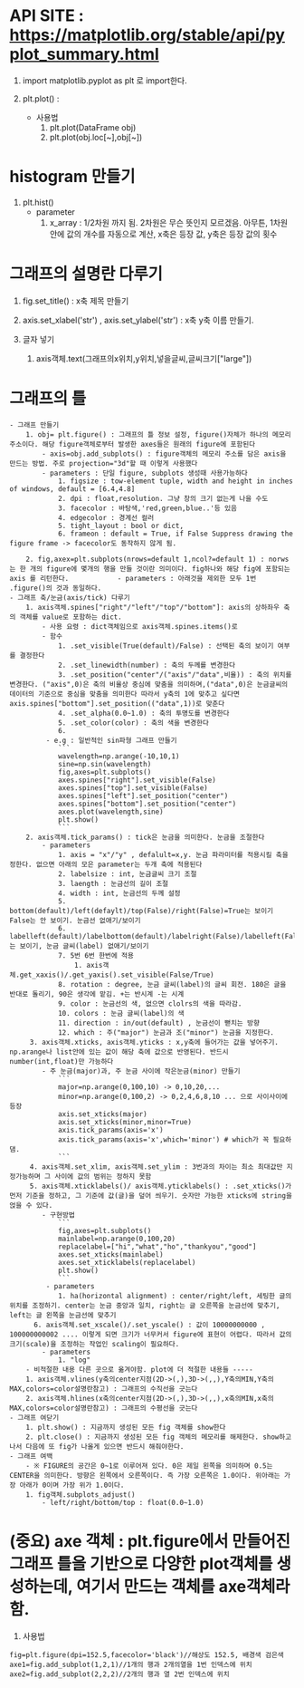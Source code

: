 # API SITE : https://matplotlib.org/stable/api/pyplot_summary.html
1. import matplotlib.pyplot as plt 로 import한다.

2. plt.plot() : 
    - 사용법
        1. plt.plot(DataFrame obj)
        2. plt.plot(obj.loc[~],obj[~])
# histogram 만들기
1. plt.hist()
    - parameter
        1. x_array : 1/2차원 까지 됨. 2차원은 무슨 뜻인지 모르겠음. 아무튼, 1차원 안에 값의 개수를 자동으로 계산, x축은 등장 값, y축은 등장 값의 횟수
# 그래프의 설명란 다루기
1. fig.set_title() : x축 제목 만들기

2. axis.set_xlabel('str') , axis.set_ylabel('str') : x축 y축 이름 만들기.

3. 글자 넣기
    1. axis객체.text(그래프의x위치,y위치,넣을글씨,글씨크기["large"])
# 그래프의 틀
    - 그래프 만들기
        1. obj= plt.figure() : 그래프의 틀 정보 설정, figure()자체가 하나의 메모리 주소이다. 해당 figure객체로부터 발생한 axes들은 원래의 figure에 포함된다
            - axis=obj.add_subplots() : figure객체의 메모리 주소를 담은 axis을 만드는 방법. 주로 projection="3d"할 때 이렇게 사용했다
            - parameters : 단일 figure, subplots 생성때 사용가능하다
                1. figsize : tow-element tuple, width and height in inches of windows, default = [6.4,4.8]
                2. dpi : float,resolution. 그냥 창의 크기 없는게 나을 수도
                3. facecolor : 바탕색,'red,green,blue..'등 있음
                4. edgecolor : 경계선 컬러
                5. tight_layout : bool or dict,
                6. frameon : default = True, if False Suppress drawing the figure frame -> facecolor도 동작하지 않게 됨.

        2. fig,axex=plt.subplots(nrows=default 1,ncol?=default 1) : norws는 한 개의 figure에 몇개의 행을 만들 것이란 의미이다. fig하나와 해당 fig에 포함되는 axis 를 리턴한다.            - parameters : 아래것을 제외한 모두 1번 .figure()의 것과 동일하다.
    - 그래프 축/눈금(axis/tick) 다루기
        1. axis객체.spines["right"/"left"/"top"/"bottom"]: axis의 상하좌우 축의 객체를 value로 포함하는 dict.
            - 사용 요령 : dict객체임으로 axis객체.spines.items()로 
            - 함수
                1. .set_visible(True(default)/False) : 선택된 축의 보이기 여부를 결정한다
                2. .set_linewidth(number) : 축의 두께를 변경한다
                3. .set_position("center"/("axis"/"data",비율)) : 축의 위치를 변경한다. ("axis",0)은 축의 비율상 중심에 맞춤을 의미하며,("data",0)은 눈금글씨의 데이터의 기준으로 중심을 맞춤을 의미한다 따라서 y축의 1에 맞추고 싶다면 axis.spines["bottom"].set_position(("data",1))로 맞춘다
                4. .set_alpha(0.0~1.0) : 축의 투명도를 변경한다
                5. .set_color(color) : 축의 색을 변경한다
                6. 
             - e.g : 일반적인 sin파형 그래프 만들기
                ```
                wavelength=np.arange(-10,10,1)
                sine=np.sin(wavelength)
                fig,axes=plt.subplots()
                axes.spines["right"].set_visible(False)
                axes.spines["top"].set_visible(False)
                axes.spines["left"].set_position("center")
                axes.spines["bottom"].set_position("center")
                axes.plot(wavelength,sine)
                plt.show()
                ```
        2. axis객체.tick_params() : tick은 눈금을 의미한다. 눈금을 조절한다
            - parameters
                1. axis = "x"/"y" , defalult=x,y. 눈금 파라미터를 적용시킬 축을 정한다. 없으면 아래의 모은 parameter는 두개 축에 적용된다
                2. labelsize : int, 눈금글씨 크기 조절
                3. laength : 눈금선의 길이 조절
                4. width : int, 눈금선의 두께 설정
                5. bottom(default)/left(defaylt)/top(False)/right(False)=True는 보이기 False는 안 보이기. 눈금선 없애기/보이기
                6. labelleft(default)/labelbottom(default)/labelright(False)/labelleft(False)=True는 보이기, 눈금 글씨(label) 없애기/보이기
                7. 5번 6번 한번에 적용
                    1. axis객체.get_xaxis()/.get_yaxis().set_visible(False/True)
                8. rotation : degree, 눈금 글씨(label)의 글씨 회전. 180은 글을 반대로 돌리기, 90은 생각에 맡김. +는 반시계 -는 시계
                9. color : 눈금선의 색, 없으면 clolrs의 색을 따라감.
                10. colors : 눈금 글씨(label)의 색
                11. direction : in/out(default) , 눈금선이 뻗치는 방향
                12. which : 주("major") 눈금과 조("minor") 눈금을 지정한다.
         3. axis객체.xticks, axis객체.yticks : x,y축에 들어가는 값을 넣어주기. np.arange나 list안에 있는 값이 해당 축에 값으로 반영된다. 반드시 number(int,float)만 가능하다
            - 주 눈금(major)과, 주 눈금 사이에 작은눈금(minor) 만들기
                ```
                major=np.arange(0,100,10) -> 0,10,20,...
                minor=np.arange(0,100,2) -> 0,2,4,6,8,10 ... 으로 사이사이에 등장
                axis.set_xticks(major)
                axis.set_xticks(minor,minor=True)
                axis.tick_params(axis='x') 
                axis.tick_params(axis='x',which='minor') # which가 꼭 필요하댐.
                ```
         4. axis객체.set_xlim, axis객체.set_ylim : 3번과의 차이는 최소 최대값만 지정가능하며 그 사이에 값의 범위는 정하지 못함
         5. axis객체.xticklabels()/ axis객체.yticklabels() : .set_xticks()가 먼저 기준을 정하고, 그 기준에 값(글)을 덮어 씌우기. 숫자만 가능한 xticks에 string을 얹을 수 있다.
            - 구현방법
                ```
                fig,axes=plt.subplots()
                mainlabel=np.arange(0,100,20)
                replacelabel=["hi","what","ho","thankyou","good"]
                axes.set_xticks(mainlabel)
                axes.set_xticklabels(replacelabel)
                plt.show()
                ```
             - parameters
                1. ha(horizontal alignment) : center/right/left, 세팅한 글의 위치를 조정하기. center는 눈금 중앙과 일치, right는 글 오른쪽을 눈금선에 맞추기, left는 글 왼쪽을 눈금선에 맞추기
          6. axis객체.set_xscale()/.set_yscale() : 값이 10000000000 , 100000000002 .... 이렇게 되면 크기가 너무커서 figure에 표현이 어렵다. 따라서 값의 크기(scale)을 조정하는 작업인 scaling이 필요하다.
            - parameters
                1. "log"
        - 비적절한 내용 다른 곳으로 옮겨야함. plot에 더 적절한 내용들 -----
        1. axis객체.vlines(y축의center지점(2D->(,),3D->(,,),Y축의MIN,Y축의MAX,colors=color설명란참고) : 그래프의 수직선을 긋는다
        2. axis객체.hlines(x축의center지점(2D->(,),3D->(,,),x축의MIN,x축의MAX,colors=color설명란참고) : 그래프의 수평선을 긋는다
    - 그래프 여닫기
        1. plt.show() : 지금까지 생성된 모든 fig 객체를 show한다
        2. plt.close() : 지금까지 생성된 모든 fig 객체의 메모리를 해제한다. show하고나서 다음에 또 fig가 나올게 있으면 반드시 해줘야한다.
    - 그래프 여백
        - ※ FIGURE의 공간은 0~1로 이루어져 있다. 0은 제일 왼쪽을 의미하며 0.5는 CENTER을 의미한다. 방향은 왼쪽에서 오른쪽이다. 즉 가장 오른쪽은 1.0이다. 위아래는 가장 아래가 0이며 가장 위가 1.0이다.
        1. fig객체.subplots_adjust()
            - left/right/bottom/top : float(0.0~1.0)
# (중요) axe 객체 : plt.figure에서 만들어진 그래프 틀을 기반으로 다양한 plot객체를 생성하는데, 여기서 만드는 객체를 axe객체라 함.
1. 사용법
```
fig=plt.figure(dpi=152.5,facecolor='black')//해상도 152.5, 배경색 검은색
axe1=fig.add_subplot(1,2,1)//1개의 행과 2개의열을 1번 인덱스에 위치
axe2=fig.add_subplot(2,2,2)//2개의 행과 열 2번 인덱스에 위치
```
